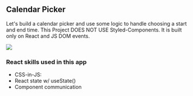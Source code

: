 ## Calendar Picker

Let's build a calendar picker and use some logic to handle choosing a start and end time. This Project DOES NOT USE Styled-Components. It is built only on React and JS DOM events.

[![](https://scotch-res.cloudinary.com/video/upload/vs_50,dl_200,e_loop/v1592352063/10_-_calendar-picker_oeeacl.gif)]()

### React skills used in this app

- CSS-in-JS: 
- React state w/ useState()
- Component communication
